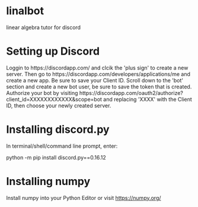 # linalbot
linear algebra tutor for discord

 <h1> Setting up Discord </h1>
 Loggin to https://discordapp.com/ and clcik the 'plus sign' to create a new server. Then go to https://discordapp.com/developers/applications/me
 and create a new app. Be sure to save your Client ID. Scroll down to the 'bot' section and create a new bot user, be sure to save the token that is 
 created. Authorize your bot by visiting  https://discordapp.com/oauth2/authorize?client_id=XXXXXXXXXXXX&scope=bot and replacing 'XXXX' with
 the Client ID, then choose your newly created server.
 
 <h1> Installing discord.py </h1>
 In terminal/shell/command line prompt, enter:
 
 python -m pip install discord.py==0.16.12
 
 <h1> Installing numpy </h1>
 
 Install numpy into your Python Editor or visit https://numpy.org/
 
